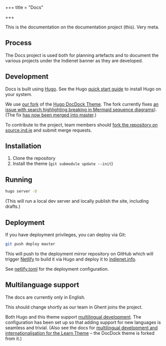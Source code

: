 +++
title = "Docs"

+++

This is the documentation on the documentation project (this). Very meta.

## Process

The Docs project is used both for planning artefacts and to document the various projects under the Indienet banner as they are developed.

## Development

Docs is built using [Hugo](https://gohugo.io). See the Hugo [quick start guide](https://gohugo.io/getting-started/quick-start/) to install Hugo on your system.

We use [our fork](https://github.com/aral/hugo-theme-docdock) of the [Hugo DocDock Theme](http://docdock.netlify.com/). The fork currently fixes [an issue with search highlighting breaking in Mermaid sequence diagrams](https://github.com/vjeantet/hugo-theme-docdock/issues/112)). (The fix [has now been merged into master](https://github.com/vjeantet/hugo-theme-docdock/pull/113).)

To contribute to the project, team members should [fork the repository on source.ind.ie](https://source.ind.ie/indienet/docs) and submit merge requests.

## Installation

1. Clone the repository
2. Install the theme (`git submodule update --init`)

## Running

```bash
hugo server -D
```

(This will run a local dev server and locally publish the site, including drafts.)

## Deployment

If you have deployment privileges, you can deploy via Git:

```bash
git push deploy master
```

This will push to the deployment mirror repository on GitHub which will trigger [Netlify](https://gohugo.io/hosting-and-deployment/hosting-on-netlify/) to build it via Hugo and deploy it to [indienet.info](https://indienet.info).

See [netlify.toml](https://source.ind.ie/indienet/docs/blob/master/netlify.toml) for the deployment configuration.

## Multilanguage support

The docs are currently only in English.

This should change shortly as our team in Ghent joins the project.

Both Hugo and this theme support [multilingual development](https://gohugo.io/content-management/multilingual/). The configuration has been set up so that adding support for new languages is seamless and trivial. (Also see the docs for [multilingual development and internationalisation for the Learn Theme](https://learn.netlify.com/en/cont/i18n/) – the DocDock theme is forked from it.)
